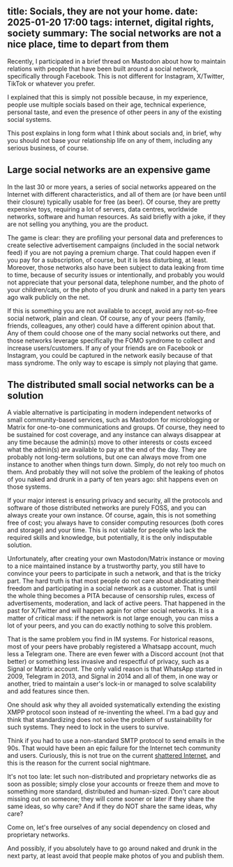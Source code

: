 title: Socials, they are not your home. 
date: 2025-01-20 17:00
tags: internet, digital rights, society
summary: The social networks are not a nice place, time to depart from them
---

Recently, I participated in a brief thread on Mastodon about how to maintain
relations with people that have been built around a social network, specifically
through Facebook. This is not different for Instagram, X/Twitter, TikTok or
whatever  you prefer.

I explained that this is simply not possible because, in my experience, people
use multiple socials based on their age, technical experience, personal taste,
and even the presence of other peers in any of the existing social systems.

This post explains in long form what I think about socials and, in brief, why
you should not base your relationship life on any of them, including any
serious business, of course.

## Large social networks are an expensive game

In the last 30 or more years, a series of social networks appeared on the
Internet with different characteristics, and all of them are (or have been until
their closure) typically usable for free (as beer). Of course, they are pretty
expensive toys,  requiring a lot of servers, data centres, worldwide networks,
software and human resources. As said briefly with a joke, if they are not
selling you anything, you are the product. 

The game is clear: they are profiling your personal data and preferences to
create selective advertisement campaigns (included in the social network feed)
if you are not paying a premium charge. That could happen even if you pay for a
subscription, of course, but it is less disturbing, at least.  Moreover, those
networks also have been subject to data leaking from time to time, because of
security issues or intentionally, and probably you would not appreciate that
your personal data, telephone number, and the photo of your children/cats, or
the photo of you drunk and naked in a party ten years ago walk publicly on the
net.

If this is something you are not available to accept, avoid any not-so-free
social network, plain and clean. Of course, any of your peers (family, friends,
colleagues, any other) could have a different opinion about that. Any of them
could choose one of the many social networks out there, and those networks
leverage specifically the FOMO syndrome to collect and increase users/customers.
If any of your friends are on Facebook or Instagram, you could be captured in
the network easily because of that mass syndrome. The only way to escape is
simply not playing that game. 

## The distributed small social networks can be a solution

A viable alternative is participating in modern independent networks of small
community-based services, such as Mastodon for microblogging or Matrix for
one-to-one communications and groups.  Of course, they need to be sustained for
cost coverage, and any instance can always disappear at any time because the
admin(s) move to other interests or costs exceed what the admin(s) are available
to pay at the end of the day. They are probably not long-term solutions, but one
can always move from one instance to another when things turn down. Simply, do
not rely too much on them. And probably they will not solve the problem of
the leaking of photos of you naked and drunk in a party of ten years ago: shit happens
even on those systems.

If your major interest is ensuring privacy and security, all the protocols and
software of those distributed networks are purely FOSS, and you can always
create your own instance. Of course, again, this is not something free of cost;
you always have to consider computing resources (both cores and storage) and
your time. This is not viable for people who lack the required skills and
knowledge, but potentially, it is the only indisputable solution.

Unfortunately, after creating your own Mastodon/Matrix instance or moving to a
nice maintained instance by a trustworthy party, you still have to convince your
peers to participate in such a network, and that is the tricky part. The hard
truth is that most people do not care about abdicating their freedom and
participating in a social network as a customer. That is until the whole thing
becomes a PITA because of censorship rules, excess of advertisements,
moderation, and lack of active peers. That happened in the past for X/Twitter
and will happen again for other social networks. It is a matter of critical
mass: if the network is not large enough, you can miss a lot of your peers, and
you can do exactly nothing to solve this problem.

That is the same problem you find in IM systems. For historical reasons, most of
your peers have probably registered a Whatsapp account, much less a Telegram
one. There are even fewer with a Discord account (not that better) or something
less invasive and respectful of privacy, such as a Signal or Matrix account. The
only valid reason is that WhatsApp started in 2009, Telegram in 2013, and Signal
in 2014 and all of them, in one way or another, tried to maintain a user's
lock-in or managed to solve scalability and add features since then. 

One should ask why they all avoided systematically extending the existing XMPP
protocol soon instead of re-inventing the wheel. I'm a bad guy and think that
standardizing does not solve the problem of sustainability for such systems.
They need to lock in the users to survive.

Think if you had to use a non-standard SMTP protocol to send emails in the 90s.
That would have been an epic failure for the Internet tech community and users.
Curiously, this is not true on the current [shattered Internet](https://lovergine.com/the-shattered-internet.html), and this is the
reason for the current social nightmare.

It's not too late: let such non-distributed and proprietary networks die as soon
as possible; simply close your accounts or freeze them and move to something
more standard, distributed and human-sized. Don't care about missing out on
someone; they will come sooner or later if they share the same ideas, so why
care? And if they do NOT share the same ideas, why care?

Come on, let's free ourselves of any social dependency on closed and proprietary
networks.

And possibly, if you absolutely have to go around naked and drunk in the next
party, at least avoid that people make photos of you and publish them.


